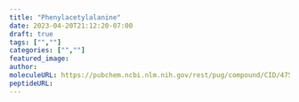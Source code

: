 ```yaml
---
title: "Phenylacetylalanine"
date: 2023-04-20T21:12:20-07:00
draft: true
tags: ["",""]
categories: ["",""]
featured_image: 
author: 
moleculeURL: https://pubchem.ncbi.nlm.nih.gov/rest/pug/compound/CID/47579/record/SDF/?record_type=3d&response_type=display
peptideURL:
---
```

